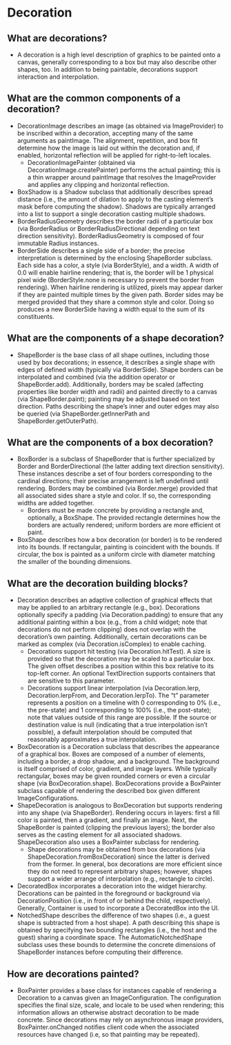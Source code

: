 # Decoration


## What are decorations?

* A decoration is a high level description of graphics to be painted onto a canvas, generally corresponding to a box but may also describe other shapes, too. In addition to being paintable, decorations support interaction and interpolation.

## What are the common components of a decoration?

* DecorationImage describes an image \(as obtained via ImageProvider\) to be inscribed within a decoration, accepting many of the same arguments as paintImage. The alignment, repetition, and box fit determine how the image is laid out within the decoration and, if enabled, horizontal reflection will be applied for right-to-left locales.
  * DecorationImagePainter \(obtained via DecorationImage.createPainter\) performs the actual painting; this is a thin wrapper around paintImage that resolves the ImageProvider and applies any clipping and horizontal reflection.
* BoxShadow is a Shadow subclass that additionally describes spread distance \(i.e., the amount of dilation to apply to the casting element’s mask before computing the shadow\). Shadows are typically arranged into a list to support a single decoration casting multiple shadows.
* BorderRadiusGeometry describes the border radii of a particular box \(via BorderRadius or BorderRadiusDirectional depending on text direction sensitivity\). BorderRadiusGeometry is composed of four immutable Radius instances.
* BorderSide describes a single side of a border; the precise interpretation is determined by the enclosing ShapeBorder subclass. Each side has a color, a style \(via BorderStyle\), and a width. A width of 0.0 will enable hairline rendering; that is, the border will be 1 physical pixel wide \(BorderStyle.none is necessary to prevent the border from rendering\). When hairline rendering is utilized, pixels may appear darker if they are painted multiple times by the given path. Border sides may be merged provided that they share a common style and color. Doing so produces a new BorderSide having a width equal to the sum of its constituents.

## What are the components of a shape decoration?

* ShapeBorder is the base class of all shape outlines, including those used by box decorations; in essence, it describes a single shape with edges of defined width \(typically via BorderSide\). Shape borders can be interpolated and combined \(via the addition operator or ShapeBorder.add\). Additionally, borders may be scaled \(affecting properties like border width and radii\) and painted directly to a canvas \(via ShapeBorder.paint\); painting may be adjusted based on text direction. Paths describing the shape’s inner and outer edges may also be queried \(via ShapeBorder.getInnerPath and ShapeBorder.getOuterPath\).

## What are the components of a box decoration?

* BoxBorder is a subclass of ShapeBorder that is further specialized by Border and BorderDirectional \(the latter adding text direction sensitivity\). These instances describe a set of four borders corresponding to the cardinal directions; their precise arrangement is left undefined until rendering. Borders may be combined \(via Border.merge\) provided that all associated sides share a style and color. If so, the corresponding widths are added together.
  * Borders must be made concrete by providing a rectangle and, optionally, a BoxShape. The provided rectangle determines how the borders are actually rendered; uniform borders are more efficient ot paint.
* BoxShape describes how a box decoration \(or border\) is to be rendered into its bounds. If rectangular, painting is coincident with the bounds. If circular, the box is painted as a uniform circle with diameter matching the smaller of the bounding dimensions.

## What are the decoration building blocks?

* Decoration describes an adaptive collection of graphical effects that may be applied to an arbitrary rectangle \(e.g., box\). Decorations optionally specify a padding \(via Decoration.padding\) to ensure that any additional painting within a box \(e.g., from a child widget; note that decorations do not perform clipping\) does not overlap with the decoration’s own painting. Additionally, certain decorations can be marked as complex \(via Decoration.isComplex\) to enable caching.
  * Decorations support hit testing \(via Decoration.hitTest\). A size is provided so that the decoration may be scaled to a particular box. The given offset describes a position within this box relative to its top-left corner. An optional TextDirection supports containers that are sensitive to this parameter.
  * Decorations support linear interpolation \(via Decoration.lerp, Decoration.lerpFrom, and Decoration.lerpTo\). The “t” parameter represents a position on a timeline with 0 corresponding to 0% \(i.e., the pre-state\) and 1 corresponding to 100% \(i.e., the post-state\); note that values outside of this range are possible. If the source or destination value is null \(indicating that a true interpolation isn’t possible\), a default interpolation should be computed that reasonably approximates a true interpolation.
* BoxDecoration is a Decoration subclass that describes the appearance of a graphical box. Boxes are composed of a number of elements, including a border, a drop shadow, and a background. The background is itself comprised of color, gradient, and image layers. While typically rectangular, boxes may be given rounded corners or even a circular shape \(via BoxDecoration.shape\). BoxDecorations provide a BoxPainter subclass capable of rendering the described box given different ImageConfigurations.
* ShapeDecoration is analogous to BoxDecoration but supports rendering into any shape \(via ShapeBorder\). Rendering occurs in layers: first a fill color is painted, then a gradient, and finally an image. Next, the ShapeBorder is painted \(clipping the previous layers\); the border also serves as the casting element for all associated shadows. ShapeDecoration also uses a BoxPainter subclass for rendering.
  * Shape decorations may be obtained from box decorations \(via ShapeDecoration.fromBoxDecoration\) since the latter is derived from the former. In general, box decorations are more efficient since they do not need to represent arbitrary shapes; however, shapes support a wider arrange of interpolation \(e.g., rectangle to circle\).
* DecoratedBox incorporates a decoration into the widget hierarchy. Decorations can be painted in the foreground or background via DecorationPosition \(i.e., in front of or behind the child, respectively\). Generally, Container is used to incorporate a DecoratedBox into the UI.
* NotchedShape describes the difference of two shapes \(i.e., a guest shape is subtracted from a host shape\). A path describing this shape is obtained by specifying two bounding rectangles \(i.e., the host and the guest\) sharing a coordinate space. The AutomaticNotchedShape subclass uses these bounds to determine the concrete dimensions of ShapeBorder instances before computing their difference.

## How are decorations painted?

* BoxPainter provides a base class for instances capable of rendering a Decoration to a canvas given an ImageConfiguration. The configuration specifies the final size, scale, and locale to be used when rendering; this information allows an otherwise abstract decoration to be made concrete. Since decorations may rely on asynchronous image providers, BoxPainter.onChanged notifies client code when the associated resources have changed \(i.e, so that painting may be repeated\).

